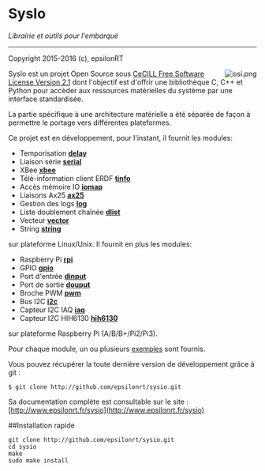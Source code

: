 # SysIo
*Librairie et outils pour l'embarqué*

---
Copyright 2015-2016 (c), epsilonRT

<a href="http://www.cecill.info/licences/Licence_CeCILL_V2.1-en.html">
  <img src="https://raw.githubusercontent.com/epsilonrt/gxPL/master/doc/images/osi.png" alt="osi.png" align="right" valign="top">
</a>

SysIo est un projet Open Source sous 
[CeCILL Free Software License Version 2.1](http://www.cecill.info/licences/Licence_CeCILL_V2.1-en.html)
dont l'objectif est d'offrir une bibliothèque C, C++ et Python pour accèder
aux ressources matérielles du système par une interface standardisée.

La partie spécifique à une architecture matérielle a été séparée de
façon à permettre le portage vers différentes plateformes. 

Ce projet est en développement, pour l'instant, il fournit les modules:

* Temporisation [**delay**](http://www.epsilonrt.fr/sysio/group__sysio__delay.html)
* Liaison série [**serial**](http://www.epsilonrt.fr/sysio/group__sysio__serial.html)
* XBee [**xbee**](http://www.epsilonrt.fr/sysio/group__sysio__xbee.html)
* Télé-information client ERDF [**tinfo**](http://www.epsilonrt.fr/sysio/group__sysio__tinfo.html)
* Accès mémoire IO [**iomap**](http://www.epsilonrt.fr/sysio/group__sysio__iomap.html)
* Liaisons Ax25 [**ax25**](http://www.epsilonrt.fr/sysio/group__radio__ax25.html)
* Gestion des logs [**log**](http://www.epsilonrt.fr/sysio/group__sysio__log.html)
* Liste doublement chaînée [**dlist**](http://www.epsilonrt.fr/sysio/group__sysio__dlist.html)
* Vecteur [**vector**](http://www.epsilonrt.fr/sysio/group__sysio__vector.html)
* String [**string**](http://www.epsilonrt.fr/sysio/group__sysio__string.html)

sur plateforme Linux/Unix. Il fournit en plus les modules:

* Raspberry Pi [**rpi**](http://www.epsilonrt.fr/sysio/group__sysio__rpi.html)
* GPIO [**gpio**](http://www.epsilonrt.fr/sysio/group__sysio__gpio.html)
* Port d'entrée [**dinput**](http://www.epsilonrt.fr/sysio/group__sysio__dinput.html)
* Port de sortie [**douput**](http://www.epsilonrt.fr/sysio/group__sysio__doutput.html)
* Broche PWM [**pwm**](http://www.epsilonrt.fr/sysio/group__sysio__pwm.html)
* Bus I2C [**i2c**](http://www.epsilonrt.fr/sysio/group__sysio__i2c.html)
* Capteur I2C IAQ [**iaq**](http://www.epsilonrt.fr/sysio/group__sysio__iaq.html)
* Capteur I2C HIH6130 [**hih6130**](http://www.epsilonrt.fr/sysio/group__sysio__hih6130.html)

sur plateforme Raspberry Pi (A/B/B+/Pi2/Pi3).

Pour chaque module, un ou plusieurs [exemples](http://www.epsilonrt.fr/sysio/examples.html) sont fournis.

Vous pouvez récupérer la toute dernière version de développement grâce à git :

    $ git clone http://github.com/epsilonrt/sysio.git

Sa documentation complète est consultable sur le site : 
[http://www.epsilonrt.fr/sysio](http://www.epsilonrt.fr/sysio)

##Installation rapide

    git clone http://github.com/epsilonrt/sysio.git
    cd sysio
    make
    sudo make install
